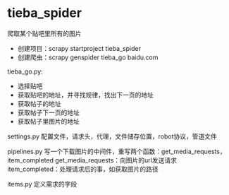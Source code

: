 # tieba_spider
爬取某个贴吧里所有的图片


* 创建项目：scrapy startproject tieba_spider
* 创建爬虫：scrapy genspider tieba_go baidu.com

tieba_go.py:
* 选择贴吧
* 获取贴吧的地址，并寻找规律，找出下一页的地址
* 获取帖子的地址
* 获取帖子下一页的地址
* 获取帖子里图片的地址

settings.py
配置文件，请求头，代理，文件储存位置，robot协议，管道文件

pipelines.py
写一个下载图片的中间件，重写两个函数：get_media_requests，item_completed
get_media_requests：向图片的url发送请求
item_completed：处理请求后的事，如获取图片的路径

items.py
定义需求的字段
